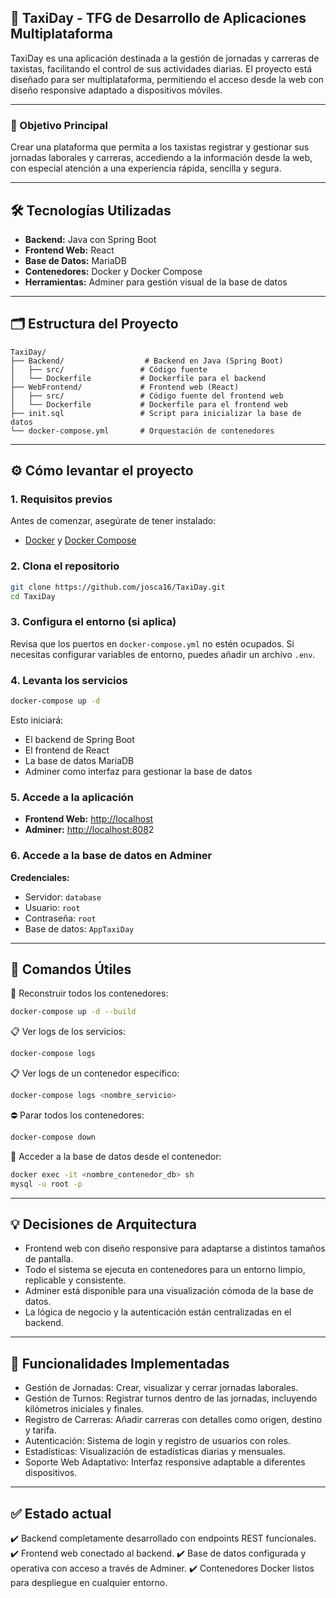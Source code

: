 ## 🚖 TaxiDay - TFG de Desarrollo de Aplicaciones Multiplataforma

TaxiDay es una aplicación destinada a la gestión de jornadas y carreras de taxistas, facilitando el control de sus actividades diarias. El proyecto está diseñado para ser multiplataforma, permitiendo el acceso desde la web con diseño responsive adaptado a dispositivos móviles.

---

### 🌟 Objetivo Principal

Crear una plataforma que permita a los taxistas registrar y gestionar sus jornadas laborales y carreras, accediendo a la información desde la web, con especial atención a una experiencia rápida, sencilla y segura.

---

## 🛠️ Tecnologías Utilizadas

* **Backend:** Java con Spring Boot
* **Frontend Web:** React
* **Base de Datos:** MariaDB
* **Contenedores:** Docker y Docker Compose
* **Herramientas:** Adminer para gestión visual de la base de datos

---

## 🗂️ Estructura del Proyecto

```
TaxiDay/
├── Backend/                  # Backend en Java (Spring Boot)
│   ├── src/                 # Código fuente
│   └── Dockerfile           # Dockerfile para el backend
├── WebFrontend/             # Frontend web (React)
│   ├── src/                 # Código fuente del frontend web
│   └── Dockerfile           # Dockerfile para el frontend web
├── init.sql                 # Script para inicializar la base de datos
└── docker-compose.yml       # Orquestación de contenedores
```

---

## ⚙️ Cómo levantar el proyecto

### 1. Requisitos previos

Antes de comenzar, asegúrate de tener instalado:

* [Docker](https://www.docker.com/) y [Docker Compose](https://docs.docker.com/compose/)

### 2. Clona el repositorio

```bash
git clone https://github.com/josca16/TaxiDay.git
cd TaxiDay
```

### 3. Configura el entorno (si aplica)

Revisa que los puertos en `docker-compose.yml` no estén ocupados. Si necesitas configurar variables de entorno, puedes añadir un archivo `.env`.

### 4. Levanta los servicios

```bash
docker-compose up -d
```

Esto iniciará:

* El backend de Spring Boot
* El frontend de React
* La base de datos MariaDB
* Adminer como interfaz para gestionar la base de datos

### 5. Accede a la aplicación

* **Frontend Web:** [http://localhost](http://localhost:3000)
* **Adminer:** [http://localhost:808](http://localhost:8080)2

### 6. Accede a la base de datos en Adminer

**Credenciales:**

* Servidor: `database`
* Usuario: `root`
* Contraseña: `root`
* Base de datos: `AppTaxiDay`

---

## 🔧 Comandos Útiles

🔄 Reconstruir todos los contenedores:

```bash
docker-compose up -d --build
```

📋 Ver logs de los servicios:

```bash
docker-compose logs
```

📋 Ver logs de un contenedor específico:

```bash
docker-compose logs <nombre_servicio>
```

⛔ Parar todos los contenedores:

```bash
docker-compose down
```

🐚 Acceder a la base de datos desde el contenedor:

```bash
docker exec -it <nombre_contenedor_db> sh
mysql -u root -p
```

---

## 💡 Decisiones de Arquitectura

* Frontend web con diseño responsive para adaptarse a distintos tamaños de pantalla.
* Todo el sistema se ejecuta en contenedores para un entorno limpio, replicable y consistente.
* Adminer está disponible para una visualización cómoda de la base de datos.
* La lógica de negocio y la autenticación están centralizadas en el backend.

---

## 🚀 Funcionalidades Implementadas

* Gestión de Jornadas: Crear, visualizar y cerrar jornadas laborales.
* Gestión de Turnos: Registrar turnos dentro de las jornadas, incluyendo kilómetros iniciales y finales.
* Registro de Carreras: Añadir carreras con detalles como origen, destino y tarifa.
* Autenticación: Sistema de login y registro de usuarios con roles.
* Estadísticas: Visualización de estadísticas diarias y mensuales.
* Soporte Web Adaptativo: Interfaz responsive adaptable a diferentes dispositivos.

---

## ✅ Estado actual

✔️ Backend completamente desarrollado con endpoints REST funcionales.
✔️ Frontend web conectado al backend.
✔️ Base de datos configurada y operativa con acceso a través de Adminer.
✔️ Contenedores Docker listos para despliegue en cualquier entorno.
